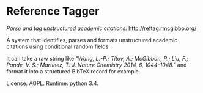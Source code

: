 Reference Tagger
================
*Parse and tag unstructured academic citations.* http://reftag.rmcgibbo.org/

A system that identifies, parses and formats unstructured academic citations
using conditional random fields.

It can take a raw string like _"Wang, L.-P.; Titov, A.; McGibbon, R.; Liu, F.;
Pande, V. S.; Martinez, T. J. Nature Chemistry 2014, 6, 1044-1048."_ and
format it into a structured BibTeX record for example.

License: AGPL. Runtime: python 3.4.
